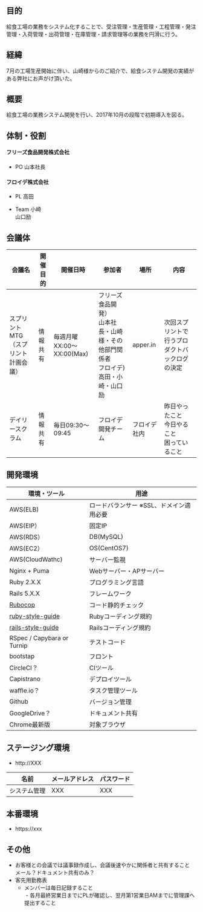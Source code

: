 ## 目的
給食工場の業務をシステム化することで、受注管理・生産管理・工程管理・発注管理・入荷管理・出荷管理・在庫管理・請求管理等の業務を円滑に行う。

## 経緯
7月の工場生産開始に伴い、山崎様からのご紹介で、給食システム開発の実績がある弊社にお声がけ頂いた。

## 概要
給食工場の業務システム開発を行い、2017年10月の段階で初期導入を図る。

## 体制・役割
#### フリーズ食品開発株式会社
- PO
山本社長

#### フロイデ株式会社
- PL
高田

- Team
小崎  
山口励

## 会議体
会議名 | 開催目的 | 開催日時 | 参加者 | 場所 | 内容
--- | --- | --- | --- | --- | ---
スプリントMTG <br> （スプリント計画会議） | 情報共有 | 毎週月曜 <br> XX:00〜XX:00(Max) | フリーズ食品開発） <br> 山本社長・山崎様・その他部門関係者<br> フロイデ) <br> 高田・小崎・山口励 | apper.in | 次回スプリントで行うプロダクトバックログの決定
デイリースクラム | 情報共有 | 毎日09:30〜09:45 | フロイデ開発チーム | フロイデ社内 | 昨日やったこと <br> 今日やること <br> 困っていること

## 開発環境
環境・ツール | 用途
--- | ---
AWS(ELB) | ロードバランサー ※SSL、ドメイン適用必要
AWS(EIP） | 固定IP
AWS(RDS） | DB(MySQL)
AWS(EC2） | OS(CentOS7)
AWS(CloudWathc) | サーバー監視
Nginx  + Puma | Webサーバー・APサーバー
Ruby 2.X.X | プログラミング言語
Rails 5.X.X | フレームワーク
[Rubocop](https://github.com/froide-kk/rubocop-guide) | コード静的チェック
[ruby-style-guide](https://github.com/fortissimo1997/ruby-style-guide/blob/japanese/README.ja.md) | Rubyコーディング規約
[rails-style-guide](https://github.com/satour/rails-style-guide/blob/master/README-jaJA.md) | Railsコーディング規約
RSpec / Capybara or Turnip | テストコード
bootstap | フロント
CircleCI？ | CIツール
Capistrano | デプロイツール
waffle.io？ | タスク管理ツール
Github | バージョン管理
GoogleDrive？ | ドキュメント共有
Chrome最新版 | 対象ブラウザ  

## ステージング環境
- http://XXX

名前 | メールアドレス | パスワード
--- | --- | ---
システム管理 | XXX | XXX

## 本番環境
- https://xxx

## その他
- お客様との会議では議事録作成し、会議後速やかに関係者と共有すること  
メール？ドキュメント共有のみ？
- 客先用勤務表
  - メンバーは毎日記録すること  
  - 各月最終営業日までにPLが確認し、翌月第1営業日AMまでに管理課へ提出すること


